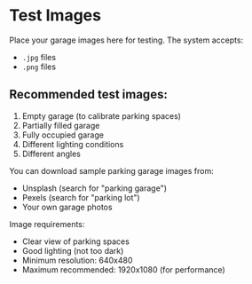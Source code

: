# Test Images

Place your garage images here for testing. The system accepts:
- `.jpg` files
- `.png` files

## Recommended test images:
1. Empty garage (to calibrate parking spaces)
2. Partially filled garage
3. Fully occupied garage
4. Different lighting conditions
5. Different angles

You can download sample parking garage images from:
- Unsplash (search for "parking garage")
- Pexels (search for "parking lot")
- Your own garage photos

Image requirements:
- Clear view of parking spaces
- Good lighting (not too dark)
- Minimum resolution: 640x480
- Maximum recommended: 1920x1080 (for performance)